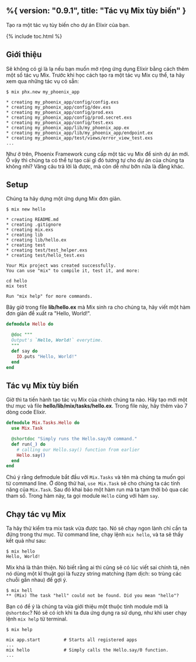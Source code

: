 %{
  version: "0.9.1",
  title: "Tác vụ Mix tùy biến"
}
---

Tạo ra một tác vụ tùy biến cho dự án Elixir của bạn.

{% include toc.html %}

## Giới thiệu

Sẽ không có gì là lạ nếu bạn muốn mở rộng ứng dụng Elixir bằng cách thêm một số tác vụ Mix. Trước khi học cách tạo ra một tác vụ Mix cụ thể, ta hãy xem qua những tác vụ có sẵn:

```shell
$ mix phx.new my_phoenix_app

* creating my_phoenix_app/config/config.exs
* creating my_phoenix_app/config/dev.exs
* creating my_phoenix_app/config/prod.exs
* creating my_phoenix_app/config/prod.secret.exs
* creating my_phoenix_app/config/test.exs
* creating my_phoenix_app/lib/my_phoenix_app.ex
* creating my_phoenix_app/lib/my_phoenix_app/endpoint.ex
* creating my_phoenix_app/test/views/error_view_test.exs
...
```

Như ở trên, Phoenix Framework cung cấp một tác vụ Mix để sinh dự án mới. Ồ vậy thì chúng ta có thể tự tạo cái gì đó tương tự cho dự án của chúng ta không nhỉ? Vâng câu trả lời là được, mà còn dễ như bỡn nữa là đằng khác.

## Setup

Chúng ta hãy dựng một ứng dụng Mix đơn giản.

```shell
$ mix new hello

* creating README.md
* creating .gitignore
* creating mix.exs
* creating lib
* creating lib/hello.ex
* creating test
* creating test/test_helper.exs
* creating test/hello_test.exs

Your Mix project was created successfully.
You can use "mix" to compile it, test it, and more:

cd hello
mix test

Run "mix help" for more commands.
```

Bây giờ trong file **lib/hello.ex** mà Mix sinh ra cho chúng ta, hãy viết một hàm đơn giản để xuất ra "Hello, World!".

```elixir
defmodule Hello do

  @doc """
  Output's `Hello, World!` everytime.
  """
  def say do
    IO.puts "Hello, World!"
  end
end
```

## Tác vụ Mix tùy biến

Giờ thì ta tiến hành tạo tác vụ Mix của chính chúng ta nào. Hãy tạo mới một thư mục và file **hello/lib/mix/tasks/hello.ex**. Trong file này, hãy thêm vào 7 dòng code Elixir.

```elixir
defmodule Mix.Tasks.Hello do
  use Mix.Task

  @shortdoc "Simply runs the Hello.say/0 command."
  def run(_) do
    # calling our Hello.say() function from earlier
    Hello.say()
  end
end
```

Chú ý rằng defmodule bắt đầu với `Mix.Tasks` và tên mà chúng ta muốn gọi từ command line. Ở dòng thử hai, `use Mix.Task` sẽ cho chúng ta các tính năng của `Mix.Task`. Sau đó khai báo một hàm run mà ta tạm thời bỏ qua các tham số. Trong hàm này, ta gọi module `Hello` cùng với hàm `say`.

## Chạy tác vụ Mix

Ta hãy thử kiểm tra mix task vừa được tạo. Nó sẽ chạy ngon lành chỉ cần ta đứng trong thư mục. Từ command line, chạy lệnh `mix hello`, và ta sẽ thấy kết quả như sau:

```shell
$ mix hello
Hello, World!
```

Mix khá là thân thiện. Nó biết rằng ai thì cũng sẽ có lúc viết sai chính tả, nên nó dùng một kĩ thuật gọi là fuzzy string matching (tạm dịch: so trùng các chuỗi gần nhau) để gợi ý.

```shell
$ mix hell
** (Mix) The task "hell" could not be found. Did you mean "hello"?
```

Bạn có để ý là chúng ta vừa giới thiệu một thuộc tính module mới là `@shortdoc`? Nó sẽ có ích khi ta đưa ứng dụng ra sử dụng, như khi user chạy lệnh `mix help` từ terminal.

```shell
$ mix help

mix app.start         # Starts all registered apps
...
mix hello             # Simply calls the Hello.say/0 function.
...
```
